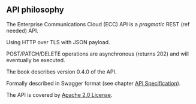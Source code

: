 ## API philosophy

The Enterprise Communications Cloud (ECC) API is a _pragmatic_ REST (ref needed) API.

Using HTTP over TLS with JSON payload.

POST/PATCH/DELETE operations are asynchronous (returns 202) and will eventually be executed.

The book describes version 0.4.0 of the API. 

Formally described in Swagger format (see chapter [API Specification](swagger_specification.md)).

The API is covered by [Apache 2.0 License](license.md).


